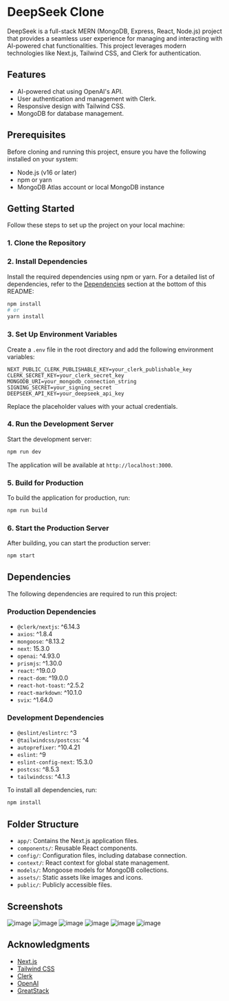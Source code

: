 # DeepSeek Clone

DeepSeek is a full-stack MERN (MongoDB, Express, React, Node.js) project that provides a seamless user experience for managing and interacting with AI-powered chat functionalities. This project leverages modern technologies like Next.js, Tailwind CSS, and Clerk for authentication.

## Features
- AI-powered chat using OpenAI's API.
- User authentication and management with Clerk.
- Responsive design with Tailwind CSS.
- MongoDB for database management.

## Prerequisites
Before cloning and running this project, ensure you have the following installed on your system:
- Node.js (v16 or later)
- npm or yarn
- MongoDB Atlas account or local MongoDB instance

## Getting Started
Follow these steps to set up the project on your local machine:

### 1. Clone the Repository

### 2. Install Dependencies
Install the required dependencies using npm or yarn. For a detailed list of dependencies, refer to the [Dependencies](#dependencies) section at the bottom of this README:
```bash
npm install
# or
yarn install
```

### 3. Set Up Environment Variables
Create a `.env` file in the root directory and add the following environment variables:
```env
NEXT_PUBLIC_CLERK_PUBLISHABLE_KEY=your_clerk_publishable_key
CLERK_SECRET_KEY=your_clerk_secret_key
MONGODB_URI=your_mongodb_connection_string
SIGNING_SECRET=your_signing_secret
DEEPSEEK_API_KEY=your_deepseek_api_key
```
Replace the placeholder values with your actual credentials.

### 4. Run the Development Server
Start the development server:
```bash
npm run dev
```
The application will be available at `http://localhost:3000`.

### 5. Build for Production
To build the application for production, run:
```bash
npm run build
```

### 6. Start the Production Server
After building, you can start the production server:
```bash
npm start
```

## Dependencies

The following dependencies are required to run this project:

### Production Dependencies
- `@clerk/nextjs`: ^6.14.3
- `axios`: ^1.8.4
- `mongoose`: ^8.13.2
- `next`: 15.3.0
- `openai`: ^4.93.0
- `prismjs`: ^1.30.0
- `react`: ^19.0.0
- `react-dom`: ^19.0.0
- `react-hot-toast`: ^2.5.2
- `react-markdown`: ^10.1.0
- `svix`: ^1.64.0

### Development Dependencies
- `@eslint/eslintrc`: ^3
- `@tailwindcss/postcss`: ^4
- `autoprefixer`: ^10.4.21
- `eslint`: ^9
- `eslint-config-next`: 15.3.0
- `postcss`: ^8.5.3
- `tailwindcss`: ^4.1.3

To install all dependencies, run:
```bash
npm install
```

## Folder Structure
- `app/`: Contains the Next.js application files.
- `components/`: Reusable React components.
- `config/`: Configuration files, including database connection.
- `context/`: React context for global state management.
- `models/`: Mongoose models for MongoDB collections.
- `assets/`: Static assets like images and icons.
- `public/`: Publicly accessible files.

## Screenshots

![image](https://github.com/user-attachments/assets/467c8112-fbf9-461c-b54c-f8c523a82963)
![image](https://github.com/user-attachments/assets/0bb5704a-7b97-4667-a6b5-ad4322f0feec)
![image](https://github.com/user-attachments/assets/06b1af42-efdb-4b3e-96cb-1fbd555aa4b6)
![image](https://github.com/user-attachments/assets/cd48b430-be67-494d-9e14-b62ff8ebe13e)
![image](https://github.com/user-attachments/assets/ed3a2046-de7d-4c14-a249-edb4fc92c680)
![image](https://github.com/user-attachments/assets/7cf71e4a-ac03-4660-a494-fdc64fbdd609)

## Acknowledgments
- [Next.js](https://nextjs.org/)
- [Tailwind CSS](https://tailwindcss.com/)
- [Clerk](https://clerk.dev/)
- [OpenAI](https://openai.com/)
- [GreatStack](https://www.youtube.com/watch?v=uJPa_18Zf1I&t=12081s&pp=ygUKR3JlYXRTdGFjaw%3D%3D)

